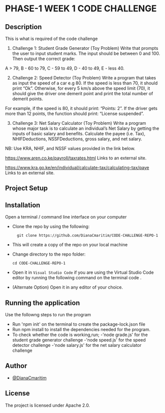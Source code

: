 # PHASE-1 WEEK 1 CODE CHALLENGE

## Description
This is what is required of the code challenge

1. Challenge 1: Student Grade Generator (Toy Problem)
Write that prompts the user to input student marks. The input should be between 0 and 100. Then output the correct grade:

A > 79, B - 60 to 79, C -  59 to 49, D - 40 to 49, E - less 40.

2. Challenge 2: Speed Detector (Toy Problem)
Write a program that takes as input the speed of a car e.g 80. If the speed is less than 70, it should print “Ok”. Otherwise, for every 5 km/s above the speed limit (70), it should give the driver one demerit point and print the total number of demerit points.

For example, if the speed is 80, it should print: “Points: 2”. If the driver gets more than 12 points, the function should print: “License suspended”.

3. Challenge 3: Net Salary Calculator (Toy Problem)
Write a program whose major task is to calculate an individual’s Net Salary by getting the inputs of basic salary and benefits. Calculate the payee (i.e. Tax), NHIFDeductions, NSSFDeductions, gross salary, and net salary.

NB: Use KRA, NHIF, and NSSF values provided in the link below.

https://www.aren.co.ke/payroll/taxrates.html Links to an external site.

https://www.kra.go.ke/en/individual/calculate-tax/calculating-tax/paye Links to an external site.


## Project Setup

## Installation
 Open a terminal / command line interface on your computer
- Clone the repo by using the following:

        git clone https://github.com/DianaCmaritim/CODE-CHALLENGE-REPO-1

- This will create a copy of the repo on your local machine
- Change directory to the repo folder:

      cd CODE-CHALLENGE-REPO-1

-  Open it in ``Visual Studio Code`` if you are using the Virtual Studio Code editor by running the following command on the terminal
      code .

- (Alternate Option) Open it in any editor of your choice.


## Running the application
Use the followng steps to run the program
  - Run 'npm init' on the terminal to create the package-lock.json file
  - Run npm install to install the dependencies needed for the program.
  - To check whether the code is working,run;
   -'node grade.js' for the student grade generator challenge
   -'node speed.js' for the speed detector challenge
   -'node salary.js' for the net salary calculator challenge





## Author
- [@DianaCmaritim](https://www.github.com/DianaCmaritim)
## License
The project is licensed under Apache 2.0.
